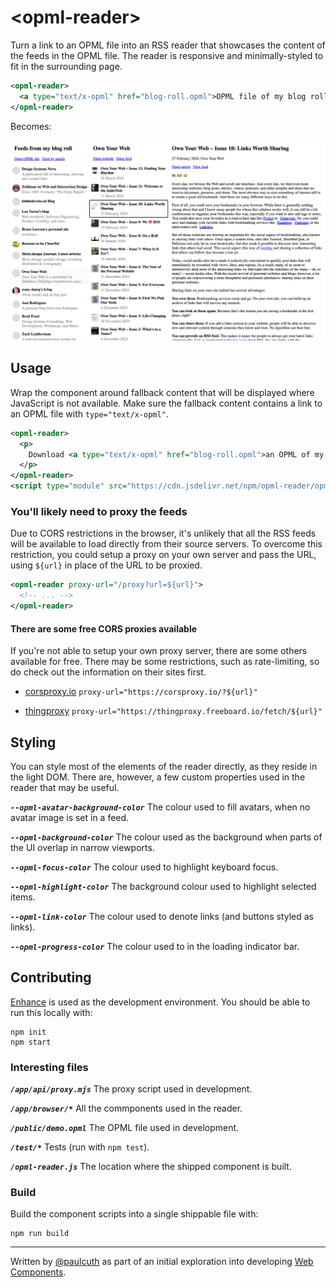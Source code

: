 # \<opml-reader>

Turn a link to an OPML file into an RSS reader that showcases the content of the feeds in the OPML file. The reader is responsive and minimally-styled to fit in the surrounding page. 

```xml
<opml-reader>
  <a type="text/x-opml" href="blog-roll.opml">OPML file of my blog roll</a>
</opml-reader>
```

Becomes:

<img src="./reader.png" alt="The reader with minimal styling">


## Usage

Wrap the component around fallback content that will be displayed where JavaScript is not available. Make sure the fallback content contains a link to an OPML file with `type="text/x-opml"`.

```xml
<opml-reader>
  <p>
    Download <a type="text/x-opml" href="blog-roll.opml">an OPML of my fav blogs</a>.
  </p>
</opml-reader>
<script type="module" src="https://cdn.jsdelivr.net/npm/opml-reader/opml-reader.js"></script>
```

### You'll likely need to proxy the feeds
Due to CORS restrictions in the browser, it's unlikely that all the RSS feeds will be available to load directly from their source servers. To overcome this restriction, you could setup a proxy on your own server and pass the URL, using `${url}` in place of the URL to be proxied.

```xml
<opml-reader proxy-url="/proxy?url=${url}">
  <!-- ... -->
</opml-reader>
```


#### There are some free CORS proxies available
If you're not able to setup your own proxy server, there are some others available for free. There may be some restrictions, such as rate-limiting, so do check out the information on their sites first.

- [corsproxy.io](https://corsproxy.io/)
`proxy-url="https://corsproxy.io/?${url}"`

- [thingproxy](https://github.com/Freeboard/thingproxy)
`proxy-url="https://thingproxy.freeboard.io/fetch/${url}"`


## Styling

You can style most of the elements of the reader directly, as they reside in the light DOM. There are, however, a few custom properties used in the reader that may be useful.

**_`--opml-avatar-background-color`_**
The colour used to fill avatars, when no avatar image is set in a feed.

**_`--opml-background-color`_**
The colour used as the background when parts of the UI overlap in narrow viewports.

**_`--opml-focus-color`_**
The colour used to highlight keyboard focus.

**_`--opml-highlight-color`_**
The background colour used to highlight selected items.

**_`--opml-link-color`_**
The colour used to denote links (and buttons styled as links).

**_`--opml-progress-color`_**
The colour used to in the loading indicator bar.


## Contributing

[Enhance](https://enhance.dev/) is used as the development environment. You should be able to run this locally with:

```shell
npm init
npm start
```

### Interesting files
**_`/app/api/proxy.mjs`_**
The proxy script used in development.

**_`/app/browser/*`_**
All the commponents used in the reader.

**_`/public/demo.opml`_**
The OPML file used in development.

**_`/test/*`_**
Tests (run with `npm test`).

**_`/opml-reader.js`_**
The location where the shipped component is built.

### Build
Build the component scripts into a single shippable file with:

```shell
npm run build
```


---
Written by [@paulcuth](https://mastodon.social/@paulcuth) as part of an initial exploration into developing [Web Components](https://developer.mozilla.org/en-US/docs/Web/API/Web_Components).
